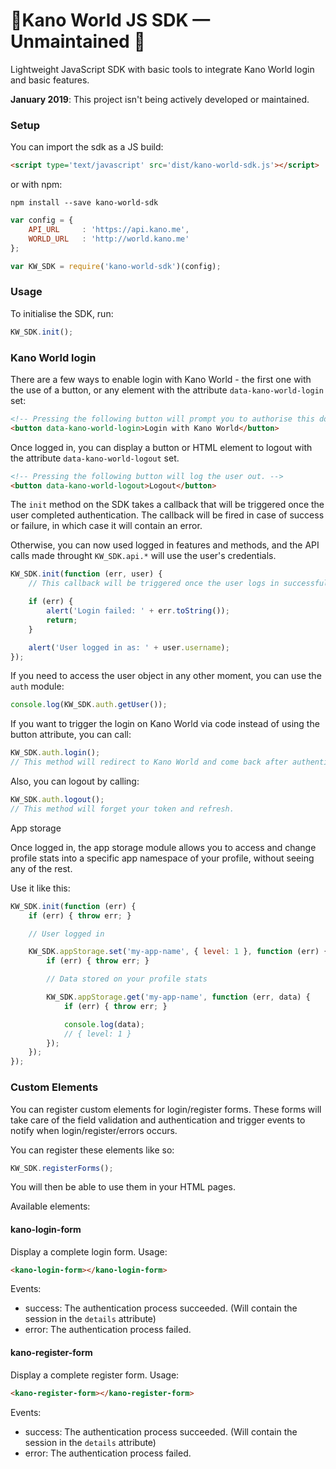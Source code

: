 # 🚨Kano World JS SDK — Unmaintained 🚨

Lightweight JavaScript SDK with basic tools to integrate Kano World login and basic features.

**January 2019**: This project isn't being actively developed or maintained.

### Setup

You can import the sdk as a JS build:

```html
<script type='text/javascript' src='dist/kano-world-sdk.js'></script>
```

or with npm:

```
npm install --save kano-world-sdk
```

```javascript
var config = {
	API_URL     : 'https://api.kano.me',
	WORLD_URL   : 'http://world.kano.me'
};

var KW_SDK = require('kano-world-sdk')(config);
```

### Usage

To initialise the SDK, run:

```javascript
KW_SDK.init();
```

### Kano World login

There are a few ways to enable login with Kano World - the first one with the use of a button, or any element with the attribute `data-kano-world-login` set:

```html
<!-- Pressing the following button will prompt you to authorise this domain to login with Kano World. If the user logs in successfully, the SDK will pick it up and enable logged in features. -->
<button data-kano-world-login>Login with Kano World</button>
```

Once logged in, you can display a button or HTML element to logout with the attribute `data-kano-world-logout` set.

```html
<!-- Pressing the following button will log the user out. -->
<button data-kano-world-logout>Logout</button>
```

The `init` method on the SDK takes a callback that will be triggered once the user completed authentication. The callback will be fired in case of success or failure, in which case it will contain an error.

Otherwise, you can now used logged in features and methods, and the API calls made throught `KW_SDK.api.*` will use the user's credentials.

```javascript
KW_SDK.init(function (err, user) {
	// This callback will be triggered once the user logs in successfully.

	if (err) {
		alert('Login failed: ' + err.toString());
		return;
	}

	alert('User logged in as: ' + user.username);
});
```

If you need to access the user object in any other moment, you can use the `auth` module:

```javascript
console.log(KW_SDK.auth.getUser());
```

If you want to trigger the login on Kano World via code instead of using the button attribute, you can call:

```javascript
KW_SDK.auth.login();
// This method will redirect to Kano World and come back after authentication complete.
```

Also, you can logout by calling:

```javascript
KW_SDK.auth.logout();
// This method will forget your token and refresh.
```

App storage

Once logged in, the app storage module allows you to access and change profile stats into a specific app namespace of your profile, without seeing any of the rest.

Use it like this:

```javascript
KW_SDK.init(function (err) {
	if (err) { throw err; }

	// User logged in

	KW_SDK.appStorage.set('my-app-name', { level: 1 }, function (err) {
		if (err) { throw err; }

		// Data stored on your profile stats

		KW_SDK.appStorage.get('my-app-name', function (err, data) {
			if (err) { throw err; }

			console.log(data);
			// { level: 1 }
		});
	});
});
```

### Custom Elements

You can register custom elements for login/register forms. These forms will take care of the field validation and authentication
and trigger events to notify when login/register/errors occurs.

You can register these elements like so:

```js
KW_SDK.registerForms();
```

You will then be able to use them in your HTML pages.

Available elements:

#### kano-login-form
Display a complete login form.
Usage:
```html
<kano-login-form></kano-login-form>
```
Events:
 - success: The authentication process succeeded. (Will contain the session in the `details` attribute)
 - error: The authentication process failed.


#### kano-register-form
Display a complete register form.
Usage:
```html
<kano-register-form></kano-register-form>
```
Events:
 - success: The authentication process succeeded. (Will contain the session in the `details` attribute)
 - error: The authentication process failed.
